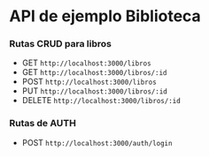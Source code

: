 # API de ejemplo Biblioteca

### Rutas CRUD para libros

- GET `http://localhost:3000/libros`
- GET `http://localhost:3000/libros/:id`
- POST `http://localhost:3000/libros`
- PUT `http://localhost:3000/libros/:id`
- DELETE `http://localhost:3000/libros/:id`


### Rutas de AUTH

- POST `http://localhost:3000/auth/login`


